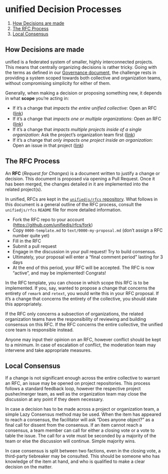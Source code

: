 # unified Decision Processes

1.  [How Decisions are made][decisions]
2.  [The RFC Process][rfc]
3.  [Local Consensus][local]

## How Decisions are made

unified is a federated system of smaller, highly interconnected projects.
This means that centrally organizing decisions is rather tricky.
Going with the terms as defined in our [Governance document][governance], the
challenge rests in providing a system scoped towards both collective and
organization teams, without compromising simplicity for either of them.

Generally, when making a decision or proposing something new, it depends in
what **scope** you’re acting in:

*   If it’s a change that *impacts the entire unified collective*:
    Open an RFC ([link][rfc])
*   If it’s a change that *impacts one or multiple organizations*:
    Open an RFC ([link][rfc])
*   If it’s a change that *impacts multiple projects inside of a single
    organization*:
    Ask the project’s organization team first ([link][local])
*   If it’s a change that *only impacts one project inside an organization*:
    Open an issue in that project ([link][local])

## The RFC Process

An **RFC** (*Request for Changes*) is a document written to justify a change
or decision.
This document is proposed via opening a Pull Request.
Once it has been merged, the changes detailed in it are implemented into the
related project(s).

In unified, RFCs are kept in the [`unifiedjs/rfcs` repository][rfcs].
What follows in this document is a general outline of the RFC process, consult
the `unifiedjs/rfcs` `README` file for more detailed information.

*   Fork the RFC repo to your account (<https://github.com/unifiedjs/rfcs/fork>)
*   Copy `0000-template.md` to `text/0000-my-proposal.md` (don’t assign a RFC
    number quite yet)
*   Fill in the RFC
*   Submit a pull request
*   Engage in the discussion in your pull request!
    Try to build consensus.
*   Ultimately, your proposal will enter a “final comment period” lasting for
    3 days
*   At the end of this period, your RFC will be accepted.
    The RFC is now “active”, and may be implemented!
    Congrats!

In the RFC template, you can choose in which scope this RFC is to be
implemented.
If you, say, wanted to propose a change that concerns the entirety of `remark`
and `retext`, you would write this in your RFC proposal.
If it’s a change that concerns the entirety of the collective, you should state
this appropriately.

If the RFC only concerns a subsection of organizations, the related
organization teams have the responsibility of reviewing and building consensus
on this RFC.
If the RFC concerns the entire collective, the unified core team is responsible
instead.

Anyone may input their opinion on an RFC, however conflict should be kept to a
minimum.
In case of escalation of conflict, the moderation team may intervene and take
appropriate measures.

## Local Consensus

If a change is not significant enough across the entire collective to warrant
an RFC, an issue may be opened on project repositories.
This process follows a standard feedback loop, however the respective project
pusher/merger team, as well as the organization team may close the discussion
at any point if they deem necessary.

In case a decision has to be made across a project or organization team, a
simple Lazy Consensus method may be used.
When the item has appeared to reach a consensus, the facilitator will ask
“Does anyone object?” as a final call for dissent from the consensus.
If an item cannot reach a consensus, a team member can call for either a closing
vote or a vote to table the issue.
The call for a vote must be seconded by a majority of the team or else the
discussion will continue.
Simple majority wins.

In case consensus is split between two factions, even in the closing vote, a
third-party tiebreaker may be consulted.
This should be someone who has knowledge of the item at hand, and who is
qualified to make a clear decision on the matter.

[decisions]: #how-decisions-are-made

[rfc]: #the-rfc-process

[local]: #local-consensus

[governance]: readme.md

[rfcs]: https://github.com/unifiedjs/rfcs
